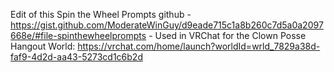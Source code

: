 Edit of this Spin the Wheel Prompts github - https://gist.github.com/ModerateWinGuy/d9eade715c1a8b260c7d5a0a2097668e/#file-spinthewheelprompts - Used in VRChat for the Clown Posse Hangout World: https://vrchat.com/home/launch?worldId=wrld_7829a38d-faf9-4d2d-aa43-5273cd1c6b2d
